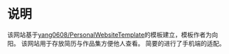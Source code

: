 # 说明
该网站基于[yang0608/PersonalWebsiteTemplate](https://github.com/xiangyang0608/PersonalWebsiteTemplate)的模板建立，模板作者为向阳。
该网站用于存放简历与作品集方便他人查看。
简要的进行了手机端的适配。